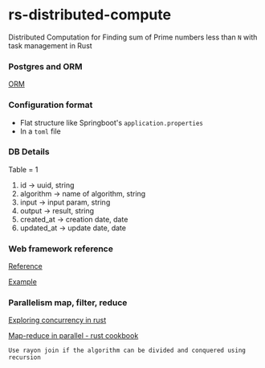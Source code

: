 # rs-distributed-compute
Distributed Computation for Finding sum of Prime numbers less than `N` with task management in Rust

### Postgres and ORM

[ORM](https://www.sea-ql.org/SeaORM/docs/index/)

### Configuration format 

- Flat structure like Springboot's `application.properties`
- In a `toml` file

### DB Details

Table = 1

1. id -> uuid, string
2. algorithm -> name of algorithm, string
3. input -> input param, string
4. output -> result, string
5. created_at -> creation date, date
6. updated_at -> update date, date

### Web framework reference

[Reference](https://docs.rs/axum/0.7.6/axum/index.html)

[Example](https://github.com/tokio-rs/axum/tree/main/examples)

### Parallelism map, filter, reduce 

[Exploring concurrency in rust](https://codedamn.com/news/rust/advanced-concurrency-rust-exploring-parallelism-rayon)

[Map-reduce in parallel - rust cookbook](https://github.com/rust-lang-nursery/rust-cookbook/blob/master/src/concurrency/parallel/rayon-map-reduce.md)

`Use rayon join if the algorithm can be divided and conquered using recursion`